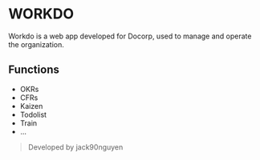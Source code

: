 # WORKDO

Workdo is a web app developed for Docorp, used to manage and operate the organization.

## Functions

- OKRs
- CFRs
- Kaizen
- Todolist
- Train
- ...

> Developed by jack90nguyen
